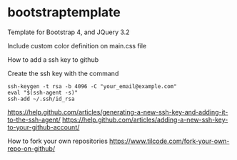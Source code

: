 # bootstraptemplate
Template for Bootstrap 4, and JQuery 3.2

Include custom color definition on main.css file

How to add a ssh key to github

Create the ssh key with the command
```
ssh-keygen -t rsa -b 4096 -C "your_email@example.com"
eval "$(ssh-agent -s)"
ssh-add ~/.ssh/id_rsa
```
https://help.github.com/articles/generating-a-new-ssh-key-and-adding-it-to-the-ssh-agent/
https://help.github.com/articles/adding-a-new-ssh-key-to-your-github-account/

How to fork your own repositories
https://www.tilcode.com/fork-your-own-repo-on-github/
